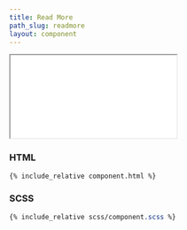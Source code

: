 ```yaml
---
title: Read More
path_slug: readmore
layout: component
---
```


<iframe class="medium" src="{{ site.baseurl}}/component/{{ page.path_slug }}/example.html"></iframe>

<h3>HTML</h3>

```html
{% include_relative component.html %}
```
<h3>SCSS</h3>

```scss
{% include_relative scss/component.scss %}
```
